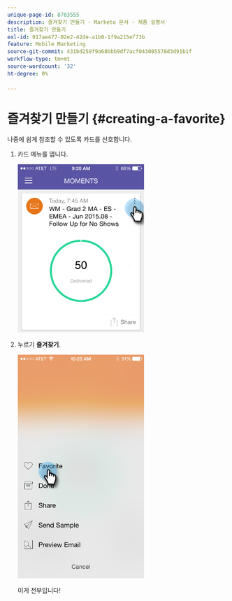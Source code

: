 ```yaml
---
unique-page-id: 8783555
description: 즐겨찾기 만들기 - Marketo 문서 - 제품 설명서
title: 즐겨찾기 만들기
exl-id: 017ae477-02e2-42de-a1b0-1f9a215ef73b
feature: Mobile Marketing
source-git-commit: 431bd258f9a68bbb9df7acf043085578d3d91b1f
workflow-type: tm+mt
source-wordcount: '32'
ht-degree: 0%

---
```


# 즐겨찾기 만들기 {#creating-a-favorite}

나중에 쉽게 참조할 수 있도록 카드를 선호합니다.

1. 카드 메뉴를 엽니다.

   ![](assets/image2015-7-14-16-3a28-3a54.png)

1. 누르기 **즐겨찾기**.

   ![](assets/image2015-7-14-16-3a36-3a22.png)

   이게 전부입니다!
